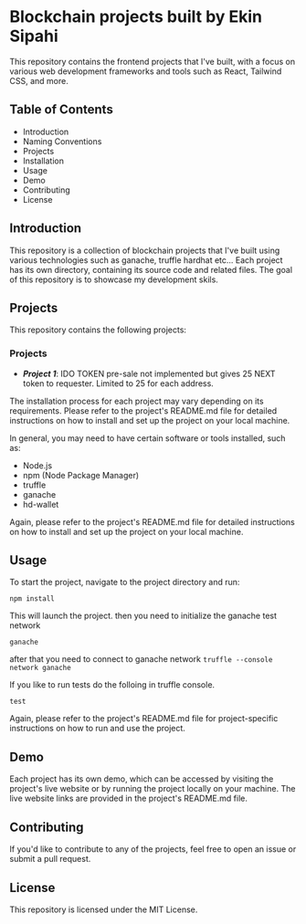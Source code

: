 # Blockchain projects built by Ekin Sipahi

This repository contains the frontend projects that I've built, with a focus on various web development frameworks and tools such as React, Tailwind CSS, and more.

## Table of Contents

* Introduction
* Naming Conventions
* Projects
* Installation
* Usage
* Demo
* Contributing
* License

## Introduction

This repository is a collection of blockchain projects that I've built using various technologies such as ganache, truffle hardhat etc... Each project has its own directory, containing its source code and related files. The goal of this repository is to showcase my development skils.


## Projects
This repository contains the following projects:
<br>
### Projects
* ***Project 1***: IDO TOKEN pre-sale not implemented but gives 25 NEXT token to requester. Limited to 25 for each address.

The installation process for each project may vary depending on its requirements. Please refer to the project's README.md file for detailed instructions on how to install and set up the project on your local machine.

In general, you may need to have certain software or tools installed, such as:

* Node.js
* npm (Node Package Manager)
* truffle
* ganache
* hd-wallet

Again, please refer to the project's README.md file for detailed instructions on how to install and set up the project on your local machine.

## Usage

To start the project, navigate to the project directory and run:

`npm install`

This will launch the project.
then you need to initialize the ganache test network

`ganache`

after that you need to connect to ganache network
`truffle --console network ganache`

If you like to run tests do the folloing in truffle console.

`test`

Again, please refer to the project's README.md file for project-specific instructions on how to run and use the project.


## Demo
Each project has its own demo, which can be accessed by visiting the project's live website or by running the project locally on your machine. The live website links are provided in the project's README.md file.


## Contributing
If you'd like to contribute to any of the projects, feel free to open an issue or submit a pull request.

## License
This repository is licensed under the MIT License.
